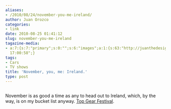 ```yaml
---
aliases:
- /2010/08/24/november-you-me-ireland/
author: Juan Orozco
categories:
- link
date: 2010-08-25 01:41:12
slug: november-you-me-ireland
tagazine-media:
- a:7:{s:7:"primary";s:0:"";s:6:"images";a:1:{s:63:"http://juanthedesigner.files.wordpress.com/2010/08/tgf_logo.jpg";a:6:{s:8:"file_url";s:63:"http://juanthedesigner.files.wordpress.com/2010/08/tgf_logo.jpg";s:5:"width";s:3:"296";s:6:"height";s:3:"150";s:4:"type";s:5:"image";s:4:"area";s:5:"44400";s:9:"file_path";s:0:"";}}s:6:"videos";a:0:{}s:11:"image_count";s:1:"1";s:6:"author";s:7:"8033531";s:7:"blog_id";s:8:"17975075";s:9:"mod_stamp";s:19:"2010-11-25
  17:00:58";}
tags:
- Cars
- TV shows
title: 'November, you, me: Ireland.'
type: post
---
```


<p style="text-align:center;">
  <img src='http://juanthedesigner.files.wordpress.com/2010/08/tgf_logo.jpg?w=580' alt='' data-recalc-dims="1" />
</p>

November is as good a time as any to head out to Ireland, which, by the way, is on my bucket list anyway. [Top Gear Festival][1].

[1]: http://topgearfestivaltickets.com/